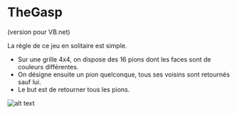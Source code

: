 # TheGasp

(version pour VB.net)

La régle de ce jeu en solitaire est simple.

- Sur une grille 4x4, on dispose des 16 pions dont les faces sont de couleurs différentes.
- On désigne ensuite un pion quelconque, tous ses voisins sont retournés sauf lui.
- Le but est de retourner tous les pions.

![alt text](https://raw.githubusercontent.com/AlexisAmand/TheGasp/master/Docs/JetS-38-01.jpg)


